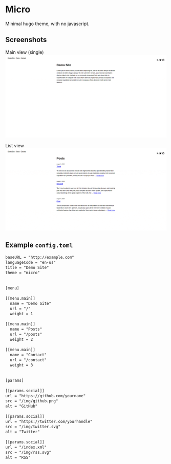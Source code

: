 # Micro

Minimal hugo theme, with no javascript.

## Screenshots

Main view (single)
![Main](./docs/main.gif)

List view
![List](./docs/list.gif)

## Example `config.toml`

```
baseURL = "http://example.com"
languageCode = "en-us"
title = "Demo Site"
theme = "micro"


[menu]

[[menu.main]]
  name = "Demo Site"
  url = "/"
  weight = 1

[[menu.main]]
  name = "Posts"
  url = "/posts"
  weight = 2

[[menu.main]]
  name = "Contact"
  url = "/contact"
  weight = 3


[params]

[[params.social]]
url = "https://github.com/yourname"
src = "/img/github.png"
alt = "GitHub"

[[params.social]]
url = "https://twitter.com/yourhandle"
src = "/img/twitter.svg"
alt = "Twitter"

[[params.social]]
url = "/index.xml"
src = "/img/rss.svg"
alt = "RSS"
```